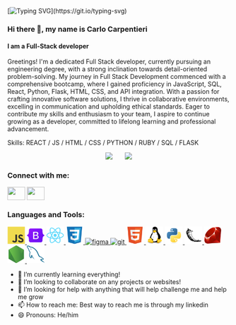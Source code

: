 [![Typing SVG](https://readme-typing-svg.herokuapp.com/?color=228B22&size=35&center=true&vCenter=true&width=1000&lines=Hello+World,+welcome+to+my+page+💻;)](https://git.io/typing-svg)

### Hi there 👋, my name is Carlo Carpentieri
#### I am a Full-Stack developer

Greetings! I'm a dedicated Full Stack developer, currently pursuing an engineering degree, with a strong inclination towards detail-oriented problem-solving. My journey in Full Stack Development commenced with a comprehensive bootcamp, where I gained proficiency in JavaScript, SQL, React, Python, Flask, HTML, CSS, and API integration. With a passion for crafting innovative software solutions, I thrive in collaborative environments, excelling in communication and upholding ethical standards. Eager to contribute my skills and enthusiasm to your team, I aspire to continue growing as a developer, committed to lifelong learning and professional advancement.

Skills: REACT / JS / HTML / CSS / PYTHON / RUBY / SQL / FLASK

<div align="center" dir="auto" <img style="max-width: 100%;">
<img class="img" src="https://github-readme-stats.vercel.app/api/top-langs/?username=carluchocp&theme=react&layout=compact" />
&nbsp;
&nbsp;
&nbsp;
 <img class="img" src="https://github-readme-stats.vercel.app/api?username=carluchocp&show_icons=true&theme=react" />

</div>

<h3 align="left">Connect with me:</h3>
<p align="left">
<a href="https://www.linkedin.com/in/carlo-carpentieri/" target="blank"><img align="center" src="https://cdn.jsdelivr.net/npm/simple-icons@3.0.1/icons/linkedin.svg" alt="" height="30" width="40" /></a>
<a href="https://www.instagram.com/carluchocp/" target="blank"><img align="center" src="https://cdn.jsdelivr.net/npm/simple-icons@3.0.1/icons/instagram.svg" alt="" height="30" width="40" /></a>
</p>
<h3 align="left">Languages and Tools:</h3>
<p align="left"> <a href="https://www.javascript.com/" target="_blank"> <img src="https://raw.githubusercontent.com/devicons/devicon/1119b9f84c0290e0f0b38982099a2bd027a48bf1/icons/javascript/javascript-original.svg" alt="javascript" width="40" height="40"/> </a> 
 <a href="https://www.javascript.com/" target="_blank"> <img src="https://github.com/devicons/devicon/blob/master/icons/bootstrap/bootstrap-original.svg" alt="boostrap" width="40" height="40"/> </a> 
 <a href="https://react.dev/" target="_blank"> <img src="https://raw.githubusercontent.com/devicons/devicon/1119b9f84c0290e0f0b38982099a2bd027a48bf1/icons/react/react-original.svg" alt="javascript" width="40" height="40"/> </a> 
 <a href="https://www.w3schools.com/css/" target="_blank"> <img src="https://raw.githubusercontent.com/devicons/devicon/1119b9f84c0290e0f0b38982099a2bd027a48bf1/icons/css3/css3-original.svg" alt="css3" width="40" height="40"/> </a> 
 <a href="https://www.figma.com/" target="_blank"> <img src="https://www.vectorlogo.zone/logos/figma/figma-icon.svg" alt="figma" width="40" height="40"/> </a> <a href="https://git-scm.com/" target="_blank"> <img src="https://user-images.githubusercontent.com/110052742/236317696-5ca5124b-bdd4-4776-8752-8639ac953679.png" alt="git" width="40" height="40"/> </a> 
 <a href="https://www.w3.org/html/" target="_blank"> <img src="https://raw.githubusercontent.com/devicons/devicon/1119b9f84c0290e0f0b38982099a2bd027a48bf1/icons/html5/html5-original.svg" alt="html5" width="40" height="40"/> </a> <a href="https://www.linux.org/" target="_blank"> <img src="https://raw.githubusercontent.com/devicons/devicon/1119b9f84c0290e0f0b38982099a2bd027a48bf1/icons/linux/linux-original.svg" alt="linux" width="40" height="40"/> </a> 
 <a href="https://www.python.org" target="_blank"> <img src="https://raw.githubusercontent.com/devicons/devicon/1119b9f84c0290e0f0b38982099a2bd027a48bf1/icons/python/python-original.svg" alt="python" width="40" height="40"/> </a> 
 <a href="https://flask.palletsprojects.com" target="_blank"> <img src="https://github.com/devicons/devicon/blob/master/icons/flask/flask-original.svg" alt="python" width="40" height="40"/> </a>
 <a href="https://rubyonrails.org" target="_blank"> <img src="https://github.com/devicons/devicon/blob/master/icons/ruby/ruby-original.svg" alt="python" width="40" height="40"/> </a>
 <a href="https://nodejs.org" target="_blank"> <img src="https://github.com/devicons/devicon/blob/master/icons/nodejs/nodejs-original.svg" alt="python" width="40" height="40"/> </a>
 <a href="https://www.mysql.com" target="_blank"> <img src="https://github.com/devicons/devicon/blob/master/icons/mysql/mysql-original.svg" alt="python" width="40" height="40"/> </a>
</p>

- 🔭 I’m currently learning everything!
- 👯 I’m looking to collaborate on any projects or websites!
- 🤔 I’m looking for help with anything that will help challenge me and help me grow
- 📫 How to reach me: Best way to reach me is through my linkedin
- 😄 Pronouns: He/him





